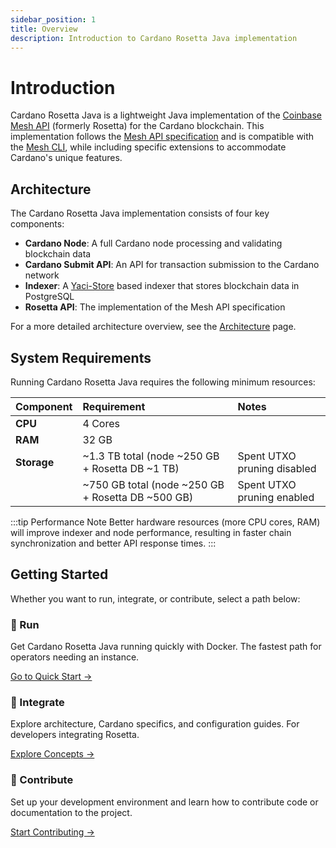 ```yaml
---
sidebar_position: 1
title: Overview
description: Introduction to Cardano Rosetta Java implementation
---
```


# Introduction

Cardano Rosetta Java is a lightweight Java implementation of the [Coinbase Mesh API](https://github.com/coinbase/mesh-specifications) (formerly Rosetta) for the Cardano blockchain. This implementation follows the [Mesh API specification](https://docs.cdp.coinbase.com/mesh/docs/api-reference/) and is compatible with the [Mesh CLI](https://docs.cdp.coinbase.com/mesh/docs/mesh-cli/), while including specific extensions to accommodate Cardano's unique features.

## Architecture

The Cardano Rosetta Java implementation consists of four key components:

- **Cardano Node**: A full Cardano node processing and validating blockchain data
- **Cardano Submit API**: An API for transaction submission to the Cardano network
- **Indexer**: A [Yaci-Store](https://github.com/bloxbean/yaci-store) based indexer that stores blockchain data in PostgreSQL
- **Rosetta API**: The implementation of the Mesh API specification

For a more detailed architecture overview, see the [Architecture](core-concepts/architecture) page.

## System Requirements

Running Cardano Rosetta Java requires the following minimum resources:

| Component   | Requirement                                       | Notes                       |
| :---------- | :------------------------------------------------ | :-------------------------- |
| **CPU**     | 4 Cores                                           |                             |
| **RAM**     | 32 GB                                             |                             |
| **Storage** | ~1.3 TB total (node ~250 GB + Rosetta DB ~1 TB)   | Spent UTXO pruning disabled |
|             | ~750 GB total (node ~250 GB + Rosetta DB ~500 GB) | Spent UTXO pruning enabled  |

:::tip Performance Note
Better hardware resources (more CPU cores, RAM) will improve indexer and node performance, resulting in faster chain synchronization and better API response times.
:::

## Getting Started

Whether you want to run, integrate, or contribute, select a path below:

<div className="container" style={{marginTop: '2rem'}}>
  <div className="row">
    <div className="col col--4" style={{marginBottom: '2rem'}}>
      <div className="card choice-card">
        <div className="card__header">
          <h3>🚀 Run</h3>
        </div>
        <div className="card__body">
          <p>Get Cardano Rosetta Java running quickly with Docker. The fastest path for operators needing an instance.</p>
        </div>
        <div className="card__footer">
          <a href="./install-and-deploy/docker" className="button button--secondary button--block">Go to Quick Start →</a>
        </div>
      </div>
    </div>
    <div className="col col--4" style={{marginBottom: '2rem'}}>
      <div className="card choice-card">
        <div className="card__header">
          <h3>🧩 Integrate</h3>
        </div>
        <div className="card__body">
          <p>Explore architecture, Cardano specifics, and configuration guides. For developers integrating Rosetta.</p>
        </div>
        <div className="card__footer">
          <a href="./core-concepts/architecture" className="button button--secondary button--block">Explore Concepts →</a>
        </div>
      </div>
    </div>
    <div className="col col--4" style={{marginBottom: '2rem'}}>
      <div className="card choice-card">
        <div className="card__header">
          <h3>🤝 Contribute</h3>
        </div>
        <div className="card__body">
          <p>Set up your development environment and learn how to contribute code or documentation to the project.</p>
        </div>
        <div className="card__footer">
          <a href="./contributing" className="button button--secondary button--block">Start Contributing →</a>
        </div>
      </div>
    </div>
  </div>
</div>
